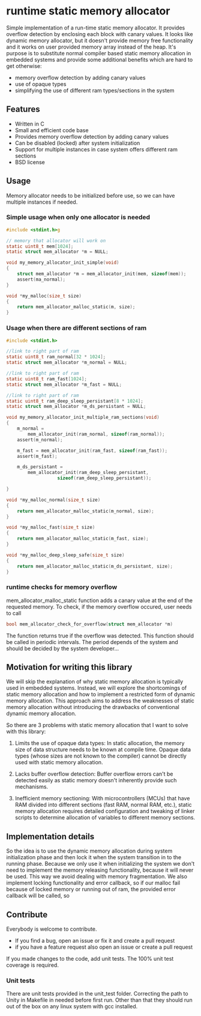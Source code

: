 # runtime static memory allocator
Simple implementation of a run-time static memory allocator. It
provides overflow detection by enclosing each block with canary
values. It looks like dynamic memory allocator, but it doesn't provide
memory free functionality and it works on user provided memory array
instead of the heap. It's purpose is to substitute normal compiler
based static memory allocation in embedded systems and provide some
additional benefits which are hard to get otherwise:

- memory overflow detection by adding canary values
- use of opaque types
- simplifying the use of different ram types/sections in the system


## Features
* Written in C
* Small and efficient code base
* Provides memory overflow detection by adding canary values
* Can be disabled (locked) after system initialization
* Support for multiple instances in case system offers different ram sections
* BSD license

## Usage

Memory allocator needs to be initialized before use, so we can have
multiple instances if needed.

### Simple usage when only one allocator is needed
``` c
#include <stdint.h>g

// memory that allocator will work on
static uint8_t mem[1024];
static struct mem_allocator *m = NULL;

void my_memory_allocator_init_simple(void)
{
	struct mem_allocator *m = mem_allocator_init(mem, sizeof(mem));
    assert(ma_normal);
}

void *my_malloc(size_t size)
{
	return mem_allocator_malloc_static(m, size);
}

```

### Usage when there are different sections of ram
``` c
#include <stdint.h>

//link to right part of ram
static uint8_t ram_normal[32 * 1024]; 
static struct mem_allocator *m_normal = NULL;

//link to right part of ram
static uint8_t ram_fast[1024];
static struct mem_allocator *m_fast = NULL;

//link to right part of ram
static uint8_t ram_deep_sleep_persistant[8 * 1024];
static struct mem_allocator *m_ds_persistant = NULL;

void my_memory_allocator_init_multiple_ram_sections(void)
{
	m_normal = 
		mem_allocator_init(ram_normal, sizeof(ram_normal));
	assert(m_normal);

	m_fast = mem_allocator_init(ram_fast, sizeof(ram_fast));
	assert(m_fast);

	m_ds_persistant = 
		mem_allocator_init(ram_deep_sleep_persistant, 
				   sizeof(ram_deep_sleep_persistant));

}

void *my_malloc_normal(size_t size)
{
	return mem_allocator_malloc_static(m_normal, size);
}

void *my_malloc_fast(size_t size)
{
	return mem_allocator_malloc_static(m_fast, size);
}

void *my_malloc_deep_sleep_safe(size_t size)
{
	return mem_allocator_malloc_static(m_ds_persistant, size);
}

```

### runtime checks for memory overflow
mem_allocator_malloc_static function adds a canary value at the end of the requested memory.
To check, if the memory overflow occured, user needs to call 

``` c
bool mem_allocator_check_for_overflow(struct mem_allocator *m)
```

The function returns true if the overflow was detected. This function should be called in periodic intervals. The period depends of the system and should be decided by the system developer...

## Motivation for writing this library

We will skip the explanation of why static memory allocation is
typically used in embedded systems. Instead, we will explore the
shortcomings of static memory allocation and how to implement a
restricted form of dynamic memory allocation. This approach aims to
address the weaknesses of static memory allocation without introducing
the drawbacks of conventional dynamic memory allocation.

So there are 3 problems with static memory allocation that I want to
solve with this library:

1. Limits the use of opaque data types: In static allocation, the memory size of data structure needs to be known at compile time. Opaque data types (whose sizes are not known to the compiler) cannot be directly used with static memory allocation. 

2. Lacks buffer overflow detection: Buffer overflow errors can't be detected easily as static memory doesn't inherently provide such mechanisms.

3. Inefficient memory sectioning: With microcontrollers (MCUs) that have RAM divided into different sections (fast RAM, normal RAM, etc.), static memory allocation requires detailed configuration and tweaking of linker scripts to determine allocation of variables to different memory sections. 


## Implementation details

So the idea is to use the dynamic memory allocation during system
initialization phase and then lock it when the system transition in
to the running phase.  Because we only use it when initializing the
system we don't need to implement the memory releasing functionality,
because it will never be used. This way we avoid dealing with memory
fragmentation. We also implement locking functionality and error
callback, so if our malloc fail because of locked memory or running
out of ram, the provided error callback will be called, so 


## Contribute
Everybody is welcome to contribute.

* If you find a bug, open an issue or fix it and create a pull request
* if you have a feature request also open an issue or create a pull request

If you made changes to the code, add unit tests. The 100% unit test 
coverage is required.

### Unit tests
There are unit tests provided in the unit_test folder. 
Correcting the path to Unity in Makefile in needed before first
run. Other than that they should run out of the box on any linux
system with gcc installed. 



